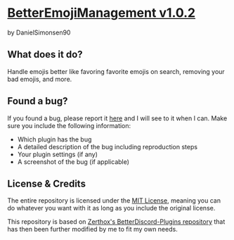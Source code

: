 # [BetterEmojiManagement v1.0.2](https://github.com/DanielSimonsen90/BetterDiscord-Plugins/dist/bd/BetterEmojiManagement)
by DanielSimonsen90

## What does it do?
Handle emojis better like favoring favorite emojis on search, removing your bad emojis, and more.

## Found a bug?
If you found a bug, please report it [here](https://github.com/DanielSimonsen90/BetterDiscord-Plugins/issues) and I will see to it when I can. Make sure you include the following information:
- Which plugin has the bug
- A detailed description of the bug including reproduction steps
- Your plugin settings (if any)
- A screenshot of the bug (if applicable)

## License & Credits
The entire repository is licensed under the [MIT License](https://opensource.org/licenses/MIT), meaning you can do whatever you want with it as long as you include the original license.

This repository is based on [Zerthox's BetterDiscord-Plugins repository](https://github.com/Zerthox/BetterDiscord-Plugins) that has then been further modified by me to fit my own needs.